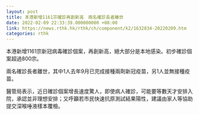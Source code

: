 ```yaml
---
layout: post
title: 本港新增1161宗確診再創新高　兩名確診長者離世
date: 2022-02-09 22:33:39.000000000 +08:00
link: https://news.rthk.hk/rthk/ch/component/k2/1632834-20220209.htm
categories: rthk
---
```


本港新增1161宗新冠病毒確診個案，再創新高，絕大部分是本地感染。初步確診個案超過800宗。

兩名確診長者離世，其中1人去年9月已完成接種兩劑新冠疫苗，另1人並無接種疫苗。

醫管局表示，近日確診個案增長速度驚人，即使病人確診，可能要等數天才安排入院，承認並非理想安排；又呼籲若市民快速抗原測試結果陽性，建議由家人等協助提交深喉唾液樣本覆檢。
